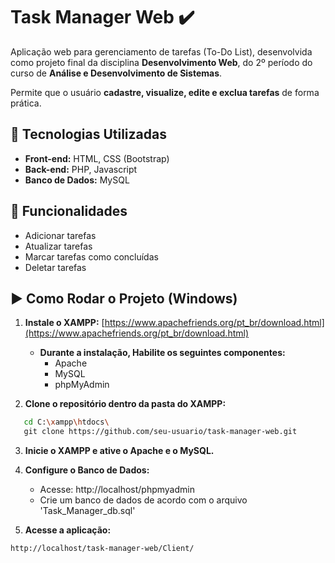 # Task Manager Web :heavy_check_mark:

Aplicação web para gerenciamento de tarefas (To-Do List), desenvolvida como projeto final da disciplina **Desenvolvimento Web**, do 2º período do curso de **Análise e Desenvolvimento de Sistemas**. 

Permite que o usuário **cadastre, visualize, edite e exclua tarefas** de forma prática.

## 🚀 Tecnologias Utilizadas

- **Front-end:** HTML, CSS (Bootstrap)
- **Back-end:** PHP, Javascript
- **Banco de Dados:** MySQL

## 🎯 Funcionalidades

- Adicionar tarefas
- Atualizar tarefas
- Marcar tarefas como concluídas
- Deletar tarefas

## ▶️ Como Rodar o Projeto (Windows)

1. **Instale o XAMPP:**
[https://www.apachefriends.org/pt_br/download.html](https://www.apachefriends.org/pt_br/download.html)

	- **Durante a instalação, Habilite os seguintes componentes:** 
		- Apache
 		- MySQL
  		- phpMyAdmin 

2. **Clone o repositório dentro da pasta do XAMPP:**
```bash
   cd C:\xampp\htdocs\
   git clone https://github.com/seu-usuario/task-manager-web.git
```

3. **Inicie o XAMPP e ative o Apache e o MySQL.**

4. **Configure o Banco de Dados:**
	- Acesse: http://localhost/phpmyadmin
 	- Crie um banco de dados de acordo com o arquivo 'Task_Manager_db.sql'

6. **Acesse a aplicação:**
```
http://localhost/task-manager-web/Client/
```

